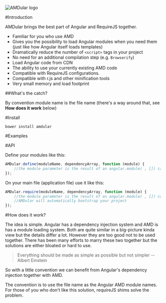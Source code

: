![AMDular logo](https://raw.githubusercontent.com/hanifbbz/amdular/master/logo.png)

#Introduction

AMDular brings the best part of Angular and RequireJS together.

* Familiar for you who use AMD
* Gives you the possibility to load Angular modules when you need them (just like how Angular itself loads templates)
* Dramatically reduce the number of `<script>` tags in your project
* No need for an additional compilation step (e.g. `Browserify`)
* Load Angular code from CDN
* The ability to use your currently existing AMD code
* Compatible with RequireJS configurations.
* Compatible with r.js and other minification tools
* Very small memory and load footprint

##What's the catch?

By convention module name is the file name (there's a way around that, see **How does it work** below)

#Install

```shell
bower install amdular
```

#Examples

#API

Define your modules like this:

```javascript
AMDular.define(moduleName, dependencyArray, function (module) {
    //the module parameter is the result of an angular.module( , []) call
});
```

On  your main file (application file) use it like this:

```javascript
AMDular.require(moduleName, dependencyArray, function (module) {
    //the module parameter is the result of an angular.module( , []) call
    //AMDular will automatically bootstrap your project
});
```

#How does it work?

The idea is simple. Angular has a dependency injection system and AMD is has a module loading system.
Both are quite similar in a big-picture kinda view but the details differ a lot.
However they are too good not to be used together.
There has been many efforts to marry these two together but the solutions are either bloated or hard to use.

> Everything should be made as simple as possible but not simpler --Albert Einstein

So with a little convention we can benefit from Angular's dependency injection together with AMD.

The convention is to use the file name as the Angular AMD module names.
For those of you who don't like this solution, requireJS shims solve the problem.